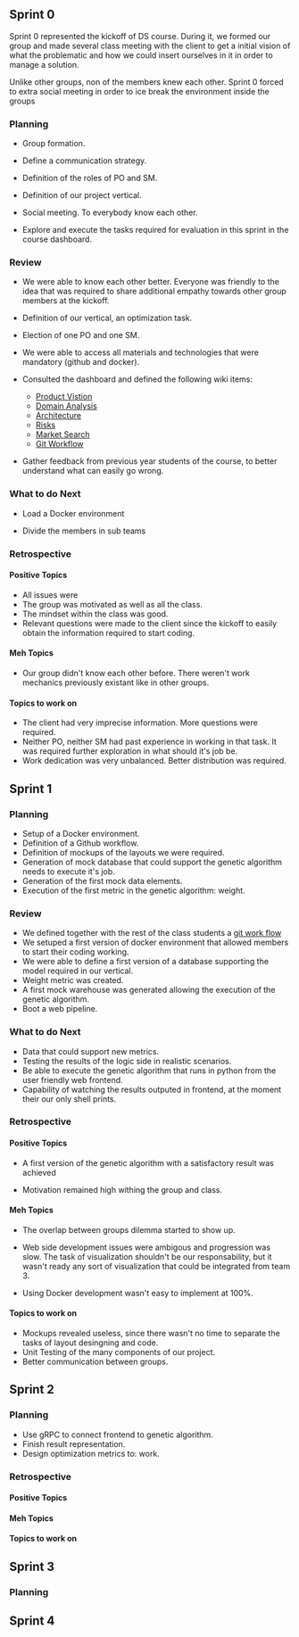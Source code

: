 ## Sprint 0

Sprint 0 represented the kickoff of DS course. During it, we formed our group and made several class meeting with the client to get a initial vision of what the problematic and how we could insert ourselves in it in order to manage a solution.

Unlike other groups, non of the members knew each other. Sprint 0 forced to extra social meeting in order to ice break the environment inside the groups


### Planning

* Group formation.

* Define a communication strategy.

* Definition of the roles of PO and SM.

* Definition of our project vertical.

* Social meeting. To everybody know each other.

* Explore and execute the tasks required for evaluation in this sprint in the course dashboard.


### Review

* We were able to know each other better. Everyone was friendly to the idea that was required to share additional empathy towards other group members at the kickoff.

* Definition of our vertical, an optimization task.

* Election of one PO and one SM.

* We were able to access all materials and technologies that were mandatory (github and docker).

* Consulted the dashboard and defined the following wiki items:    
    * [Product Vistion](1-vision.md)
    * [Domain Analysis](2-domain-analysis.md)
    * [Architecture](3-architecture.md)
    * [Risks](4-risks.md)
    * [Market Search](5-market_search.md)
    * [Git Workflow](6-git_workflow.md)

* Gather feedback from previous year students of the course, to better understand what can easily go wrong.


### What to do Next

* Load a Docker environment

* Divide the members in sub teams


### Retrospective

#### Positive Topics

* All issues were
* The group was motivated as well as all the class.
* The mindset within the class was good.
* Relevant questions were made to the client since the kickoff to easily obtain the information required to start coding.

#### Meh Topics

* Our group didn't know each other before. There weren't work mechanics previously existant like in other groups.

#### Topics to work on

* The client had very imprecise information. More questions were required.
* Neither PO, neither SM had past experience in working in that task. It was required further exploration in what should it's job be.
* Work dedication was very unbalanced. Better distribution was required.


## Sprint 1

### Planning

* Setup of a Docker environment.
* Definition of a Github workflow. 
* Definition of mockups of the layouts we were required.
* Generation of mock database that could support the genetic algorithm needs to execute it's job.
* Generation of the first mock data elements.
* Execution of the first metric in the genetic algorithm: weight.


### Review

* We defined together with the rest of the class students a [git work flow](6-git_workflow)
* We setuped a first version of docker environment that allowed members to start their coding working.
* We were able to define a first version of a database supporting the model required in our vertical.
* Weight metric was created.
* A first mock warehouse was generated allowing the execution of the genetic algorithm.
* Boot a web pipeline.


### What to do Next

* Data that could support new metrics.
* Testing the results of the logic side in realistic scenarios.
* Be able to execute the genetic algorithm that runs in python from the user friendly web frontend.
* Capability of watching the results outputed in frontend, at the moment their our only shell prints.

### Retrospective

#### Positive Topics

* A first version of the genetic algorithm with a satisfactory result was achieved

* Motivation remained high withing the group and class.


#### Meh Topics

* The overlap between groups dilemma started to show up.

* Web side development issues were ambigous and progression was slow. The task of visualization shouldn't be our responsability, but it wasn't ready any sort of visualization that could be integrated from team 3.

* Using Docker development wasn't easy to implement at 100%.


#### Topics to work on

* Mockups revealed useless, since there wasn't no time to separate the tasks of layout desingning and code.
* Unit Testing of the many components of our project.
* Better communication between groups.



## Sprint 2

### Planning

* Use gRPC to connect frontend to genetic algorithm.
* Finish result representation.
* Design optimization metrics to: work.


### Retrospective

#### Positive Topics

#### Meh Topics

#### Topics to work on


## Sprint 3

### Planning


## Sprint 4